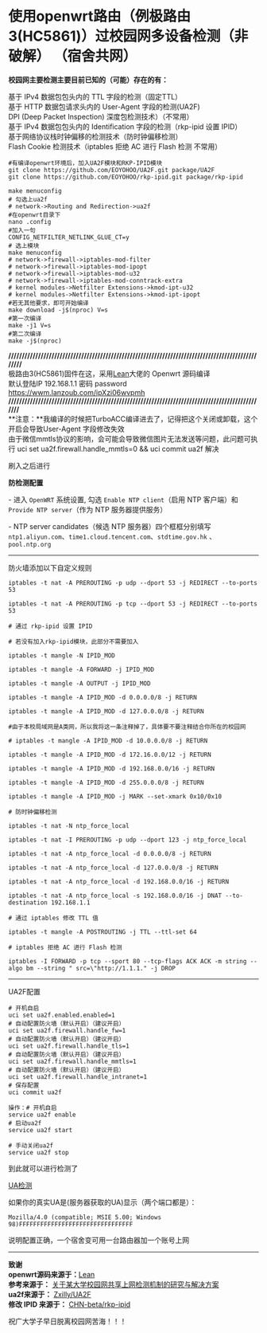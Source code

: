 # 使用openwrt路由（例极路由3(HC5861)）过校园网多设备检测（非破解） （宿舍共网）
**校园网主要检测主要目前已知的（可能）存在的有：**

基于 IPv4 数据包包头内的 TTL 字段的检测（固定TTL）  
基于 HTTP 数据包请求头内的 User-Agent 字段的检测(UA2F)  
DPI (Deep Packet Inspection) 深度包检测技术）（不常用）  
基于 IPv4 数据包包头内的 Identification 字段的检测（rkp-ipid 设置 IPID）  
基于网络协议栈时钟偏移的检测技术（防时钟偏移检测）  
Flash Cookie 检测技术（iptables 拒绝 AC 进行 Flash 检测 不常用）  

```
#有编译openwrt环境后，加入UA2F模块和RKP-IPID模块
git clone https://github.com/EOYOHOO/UA2F.git package/UA2F
git clone https://github.com/EOYOHOO/rkp-ipid.git package/rkp-ipid
```

```
make menuconfig
# 勾选上ua2f
# network->Routing and Redirection->ua2f
#在openwrt目录下
nano .config
#加入一句
CONFIG_NETFILTER_NETLINK_GLUE_CT=y
# 选上模块
make menuconfig
# network->firewall->iptables-mod-filter
# network->firewall->iptables-mod-ipopt
# network->firewall->iptables-mod-u32
# network->firewall->iptables-mod-conntrack-extra
# kernel modules->Netfilter Extensions->kmod-ipt-u32
# kernel modules->Netfilter Extensions->kmod-ipt-ipopt
#若无其他要求，即可开始编译
make download -j$(nproc) V=s
#第一次编译
make -j1 V=s
#第二次编译
make -j$(nproc)
```

**/////////////////////////////////////////////////////////////////////////////////////////////////**  
极路由3(HC5861)固件在这，采用[Lean](https://github.com/coolsnowwolf/lede)大佬的 Openwrt 源码编译  
默认登陆IP 192.168.1.1 密码 password  
https://wwm.lanzoub.com/ipXzi06wvpmh  
**////////////////////////////////////////////////////////////////////////////////////////////////**  
**注意：**我编译的时候把TurboACC编译进去了，记得把这个关闭或卸载，这个开启会导致User-Agent 字段修改失效  
由于微信mmtls协议的影响，会可能会导致微信图片无法发送等问题，此问题可执行 uci set ua2f.firewall.handle_mmtls=0 && uci commit ua2f 解决  
  
刷入之后进行  
  
**防检测配置**

\- 进入 `OpenWRT` 系统设置, 勾选 `Enable NTP client`（启用 NTP 客户端）和 `Provide NTP server`（作为 NTP 服务器提供服务）

\- NTP server candidates（候选 NTP 服务器）四个框框分别填写 `ntp1.aliyun.com`、`time1.cloud.tencent.com`、`stdtime.gov.hk` 、`pool.ntp.org`

------

防火墙添加以下自定义规则

```
iptables -t nat -A PREROUTING -p udp --dport 53 -j REDIRECT --to-ports 53

iptables -t nat -A PREROUTING -p tcp --dport 53 -j REDIRECT --to-ports 53

# 通过 rkp-ipid 设置 IPID

# 若没有加入rkp-ipid模块，此部分不需要加入

iptables -t mangle -N IPID_MOD

iptables -t mangle -A FORWARD -j IPID_MOD

iptables -t mangle -A OUTPUT -j IPID_MOD

iptables -t mangle -A IPID_MOD -d 0.0.0.0/8 -j RETURN

iptables -t mangle -A IPID_MOD -d 127.0.0.0/8 -j RETURN

#由于本校局域网是A类网，所以我将这一条注释掉了，具体要不要注释结合你所在的校园网

# iptables -t mangle -A IPID_MOD -d 10.0.0.0/8 -j RETURN

iptables -t mangle -A IPID_MOD -d 172.16.0.0/12 -j RETURN

iptables -t mangle -A IPID_MOD -d 192.168.0.0/16 -j RETURN

iptables -t mangle -A IPID_MOD -d 255.0.0.0/8 -j RETURN

iptables -t mangle -A IPID_MOD -j MARK --set-xmark 0x10/0x10

# 防时钟偏移检测

iptables -t nat -N ntp_force_local

iptables -t nat -I PREROUTING -p udp --dport 123 -j ntp_force_local

iptables -t nat -A ntp_force_local -d 0.0.0.0/8 -j RETURN

iptables -t nat -A ntp_force_local -d 127.0.0.0/8 -j RETURN

iptables -t nat -A ntp_force_local -d 192.168.0.0/16 -j RETURN

iptables -t nat -A ntp_force_local -s 192.168.0.0/16 -j DNAT --to-destination 192.168.1.1

# 通过 iptables 修改 TTL 值

iptables -t mangle -A POSTROUTING -j TTL --ttl-set 64

# iptables 拒绝 AC 进行 Flash 检测

iptables -I FORWARD -p tcp --sport 80 --tcp-flags ACK ACK -m string --algo bm --string " src=\"http://1.1.1." -j DROP
```

------

UA2F配置

```
# 开机自启
uci set ua2f.enabled.enabled=1
# 自动配置防火墙（默认开启）（建议开启）
uci set ua2f.firewall.handle_fw=1
# 自动配置防火墙（默认开启）（建议开启）
uci set ua2f.firewall.handle_tls=1
# 自动配置防火墙（默认开启）（建议开启）
uci set ua2f.firewall.handle_mmtls=1
# 自动配置防火墙（默认开启）（建议开启）
uci set ua2f.firewall.handle_intranet=1
# 保存配置
uci commit ua2f

操作：# 开机自启
service ua2f enable
# 启动ua2f
service ua2f start

# 手动关闭ua2f
service ua2f stop
```

到此就可以进行检测了  

[UA检测](http://ua.233996.xyz/)  

如果你的真实UA是(服务器获取的UA)显示（两个端口都是）：  

```
Mozilla/4.0 (compatible; MSIE 5.00; Windows 98)FFFFFFFFFFFFFFFFFFFFFFFFFFFFFFFF
```

说明配置正确，一个宿舍变可用一台路由器加一个账号上网  

------

**致谢**  
**openwrt源码来源于：**[Lean](https://github.com/coolsnowwolf/lede)  
**参考来源于：** [关于某大学校园网共享上网检测机制的研究与解决方案](https://www.sunbk201.site/posts/crack-campus-network.html)  
**ua2f来源于：** [Zxilly/UA2F](https://github.com/Zxilly/UA2F)  
**修改 IPID 来源于：** [CHN-beta/rkp-ipid](https://github.com/CHN-beta/rkp-ipid)   

祝广大学子早日脱离校园网苦海！！！  
